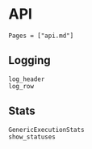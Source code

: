 # API

```@contents
Pages = ["api.md"]
```
## Logging

```@docs
log_header
log_row
```

## Stats

```@docs
GenericExecutionStats
show_statuses
```
